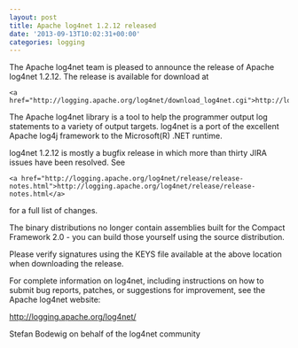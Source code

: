 ```yaml
---
layout: post
title: Apache log4net 1.2.12 released
date: '2013-09-13T10:02:31+00:00'
categories: logging
---
```

The Apache log4net team is pleased to announce the release of Apache
log4net 1.2.12.  The release is available for download at

    <a href="http://logging.apache.org/log4net/download_log4net.cgi">http://logging.apache.org/log4net/download_log4net.cgi</a>

The Apache log4net library is a tool to help the programmer output log
statements to a variety of output targets.  log4net is a port of the
excellent Apache log4j framework to the Microsoft(R) .NET runtime.

log4net 1.2.12 is mostly a bugfix release in which more than thirty JIRA
issues have been resolved.  See

    <a href="http://logging.apache.org/log4net/release/release-notes.html">http://logging.apache.org/log4net/release/release-notes.html</a>

for a full list of changes.

The binary distributions no longer contain assemblies built for the
Compact Framework 2.0 - you can build those yourself using the source
distribution.

Please verify signatures using the KEYS file available at the above
location when downloading the release.

For complete information on log4net, including instructions on how to
submit bug reports, patches, or suggestions for improvement, see the
Apache log4net website:

<a href="http://logging.apache.org/log4net/">http://logging.apache.org/log4net/</a>

Stefan Bodewig on behalf of the log4net community

